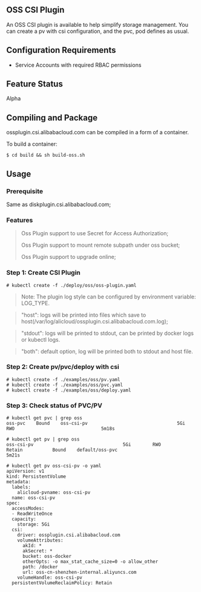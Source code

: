 
## OSS CSI Plugin

An OSS CSI plugin is available to help simplify storage management.
You can create a pv with csi configuration, and the pvc, pod defines as usual.


## Configuration Requirements

* Service Accounts with required RBAC permissions

## Feature Status
Alpha

## Compiling and Package
ossplugin.csi.alibabacloud.com can be compiled in a form of a container.

To build a container:
```
$ cd build && sh build-oss.sh
```

## Usage

### Prerequisite

Same as diskplugin.csi.alibabacloud.com;


### Features

> Oss Plugin support to use Secret for Access Authorization;
>
> Oss Plugin support to mount remote subpath under oss bucket;
>
> Oss Plugin support to upgrade online;


### Step 1: Create CSI Plugin

```
# kubectl create -f ./deploy/oss/oss-plugin.yaml
```

> Note: The plugin log style can be configured by environment variable: LOG_TYPE.

> "host": logs will be printed into files which save to host(/var/log/alicloud/ossplugin.csi.alibabacloud.com.log);

> "stdout": logs will be printed to stdout, can be printed by docker logs or kubectl logs.

> "both": default option, log will be printed both to stdout and host file.

### Step 2: Create pv/pvc/deploy with csi

```
# kubectl create -f ./examples/oss/pv.yaml
# kubectl create -f ./examples/oss/pvc.yaml
# kubectl create -f ./examples/oss/deploy.yaml
```

### Step 3: Check status of PVC/PV

```
# kubectl get pvc | grep oss
oss-pvc    Bound    oss-csi-pv                                 5Gi        RWO                                5m18s

# kubectl get pv | grep oss
oss-csi-pv                                 5Gi        RWO            Retain           Bound    default/oss-pvc                                 5m21s
```

```
# kubectl get pv oss-csi-pv -o yaml
apiVersion: v1
kind: PersistentVolume
metadata:
  labels:
    alicloud-pvname: oss-csi-pv
  name: oss-csi-pv
spec:
  accessModes:
  - ReadWriteOnce
  capacity:
    storage: 5Gi
  csi:
    driver: ossplugin.csi.alibabacloud.com
    volumeAttributes:
      akId: *
      akSecret: *
      bucket: oss-docker
      otherOpts: -o max_stat_cache_size=0 -o allow_other
      path: /docker
      url: oss-cn-shenzhen-internal.aliyuncs.com
    volumeHandle: oss-csi-pv
  persistentVolumeReclaimPolicy: Retain

```
